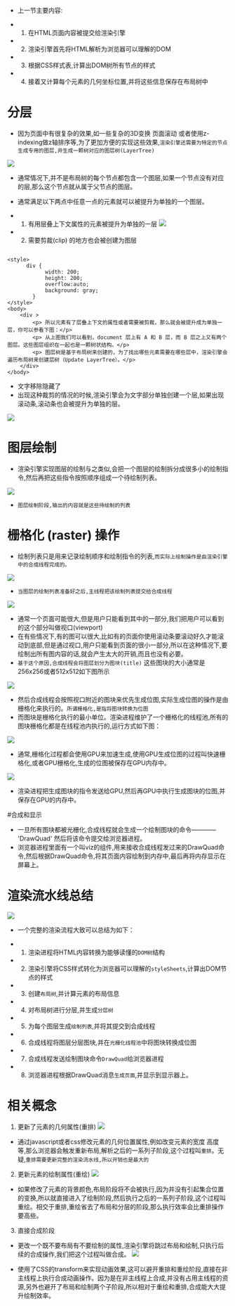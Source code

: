 * 上一节主要内容:
- 1. 在HTML页面内容被提交给渲染引擎
- 2. 渲染引擎首先将HTML解析为浏览器可以理解的DOM
- 3. 根据CSS样式表,计算出DOM树所有节点的样式
- 4. 接着又计算每个元素的几何坐标位置,并将这些信息保存在布局树中

# 分层
* 因为页面中有很复杂的效果,如一些复杂的3D变换 页面滚动 或者使用z-indexing做z轴排序等,为了更加方便的实现这些效果,`渲染引擎还需要为特定的节点生成专用的图层,并生成一颗树对应的图层树(LayerTree)`

![](https://raw.githubusercontent.com/1391020381/Front-end-Advancement/%E6%B5%8F%E8%A7%88%E5%99%A8%E5%B7%A5%E4%BD%9C%E5%8E%9F%E7%90%86%E4%B8%8E%E5%AE%9E%E8%B7%B5/note/img/%E5%B8%83%E5%B1%80%E6%A0%91%E5%92%8C%E5%9B%BE%E5%B1%82%E6%A0%91%E5%85%B3%E7%B3%BB%E7%A4%BA%E6%84%8F%E5%9B%BE.png)

* 通常情况下,并不是布局树的每个节点都包含一个图层,如果一个节点没有对应的层,那么这个节点就从属于父节点的图层。

* 通常满足以下两点中任意一点的元素就可以被提升为单独的一个图层。
- 1. 有用层叠上下文属性的元素被提升为单独的一层
![](https://raw.githubusercontent.com/1391020381/Front-end-Advancement/%E6%B5%8F%E8%A7%88%E5%99%A8%E5%B7%A5%E4%BD%9C%E5%8E%9F%E7%90%86%E4%B8%8E%E5%AE%9E%E8%B7%B5/note/img/%E5%B1%82%E5%8F%A0%E4%B8%8A%E4%B8%8B%E6%96%87%E7%A4%BA%E6%84%8F%E5%9B%BE.png)
- 2. 需要剪裁(clip) 的地方也会被创建为图层

```

<style>
      div {
            width: 200;
            height: 200;
            overflow:auto;
            background: gray;
        } 
</style>
<body>
    <div >
        <p> 所以元素有了层叠上下文的属性或者需要被剪裁，那么就会被提升成为单独一层，你可以参看下图：</p>
        <p> 从上图我们可以看到，document 层上有 A 和 B 层，而 B 层之上又有两个图层。这些图层组织在一起也是一颗树状结构。</p>
        <p> 图层树是基于布局树来创建的，为了找出哪些元素需要在哪些层中，渲染引擎会遍历布局树来创建层树（Update LayerTree）。</p> 
    </div>
</body>

```

* 文字移除隐藏了
* 出现这种裁剪的情况的时候,渲染引擎会为文字部分单独创建一个层,如果出现滚动条,滚动条也会被提升为单独的层。

![](https://raw.githubusercontent.com/1391020381/Front-end-Advancement/%E6%B5%8F%E8%A7%88%E5%99%A8%E5%B7%A5%E4%BD%9C%E5%8E%9F%E7%90%86%E4%B8%8E%E5%AE%9E%E8%B7%B5/note/img/%E8%A2%AB%E8%A3%81%E5%89%AA%E7%9A%84%E5%86%85%E5%AE%B9%E4%BC%9A%E5%87%BA%E7%8E%B0%E5%9C%A8%E5%8D%95%E7%8B%AC%E4%B8%80%E5%B1%82.png)

# 图层绘制
* 渲染引擎实现图层的绘制与之类似,会把一个图层的绘制拆分成很多小的绘制指令,然后再把这些指令按照顺序组成一个待绘制列表。

![](https://raw.githubusercontent.com/1391020381/Front-end-Advancement/%E6%B5%8F%E8%A7%88%E5%99%A8%E5%B7%A5%E4%BD%9C%E5%8E%9F%E7%90%86%E4%B8%8E%E5%AE%9E%E8%B7%B5/note/img/%E7%BB%98%E5%88%B6%E5%88%97%E8%A1%A8.png)

* `图层绘制阶段,输出的内容就是这些待绘制的列表`

# 栅格化 (raster) 操作
* 绘制列表只是用来记录绘制顺序和绘制指令的列表,`而实际上绘制操作是由渲染引擎中的合成线程完成的。`

![](https://raw.githubusercontent.com/1391020381/Front-end-Advancement/%E6%B5%8F%E8%A7%88%E5%99%A8%E5%B7%A5%E4%BD%9C%E5%8E%9F%E7%90%86%E4%B8%8E%E5%AE%9E%E8%B7%B5/note/img/%E6%B8%B2%E6%9F%93%E8%BF%9B%E7%A8%8B%E4%B8%AD%E7%9A%84%E5%90%88%E6%88%90%E7%BA%BF%E7%A8%8B%E5%92%8C%E4%B8%BB%E7%BA%BF%E7%A8%8B.png)

* `当图层的绘制列表准备好之后,主线程把该绘制列表提交给合成线程`

![](https://raw.githubusercontent.com/1391020381/Front-end-Advancement/%E6%B5%8F%E8%A7%88%E5%99%A8%E5%B7%A5%E4%BD%9C%E5%8E%9F%E7%90%86%E4%B8%8E%E5%AE%9E%E8%B7%B5/note/img/%E8%A7%86%E5%8F%A3.png)

* 通常一个页面可能很大,但是用户只能看到其中的一部分,我们把用户可以看到的这个部分叫做视口(viewport)
* 在有些情况下,有的图可以很大,比如有的页面你使用滚动条要滚动好久才能滚动到底部,但是通过视口,用户只能看到页面的很小一部分,所以在这种情况下,要绘制出所有图内容的话,就会产生太大的开销,而且也没有必要。
* `基于这个原因,合成线程会将图层划分为图块(title)` 这些图块的大小通常是256x256或者512x512如下图所示

![](https://raw.githubusercontent.com/1391020381/Front-end-Advancement/%E6%B5%8F%E8%A7%88%E5%99%A8%E5%B7%A5%E4%BD%9C%E5%8E%9F%E7%90%86%E4%B8%8E%E5%AE%9E%E8%B7%B5/note/img/%E5%9B%BE%E5%B1%82%E8%A2%AB%E5%88%92%E5%88%86%E4%B8%BA%E5%9B%BE%E5%9D%97%E7%A4%BA%E6%84%8F%E5%9B%BE.png)

* 然后合成线程会按照视口附近的图块来优先生成位图,实际生成位图的操作是由栅格化来执行的。`所谓栅格化,是指将图块转换为位图`
* 而图块是栅格化执行的最小单位。渲染进程维护了一个栅格化的线程池,所有的图块栅格化都是在线程池内执行的,运行方式如下图：

![](https://raw.githubusercontent.com/1391020381/Front-end-Advancement/%E6%B5%8F%E8%A7%88%E5%99%A8%E5%B7%A5%E4%BD%9C%E5%8E%9F%E7%90%86%E4%B8%8E%E5%AE%9E%E8%B7%B5/note/img/%E5%90%88%E6%88%90%E7%BA%BF%E7%A8%8B%E6%8F%90%E4%BA%A4%E5%9B%BE%E5%9D%97%E7%BB%99%E6%A0%85%E6%A0%BC%E5%8C%96%E7%BA%BF%E7%A8%8B%E6%B1%A0.png)

* 通常,栅格化过程都会使用GPU来加速生成,使用GPU生成位图的过程叫快速栅格化,或者GPU栅格化,生成的位图被保存在GPU内存中。

![](https://raw.githubusercontent.com/1391020381/Front-end-Advancement/%E6%B5%8F%E8%A7%88%E5%99%A8%E5%B7%A5%E4%BD%9C%E5%8E%9F%E7%90%86%E4%B8%8E%E5%AE%9E%E8%B7%B5/note/img/GPU%20%E6%A0%85%E6%A0%BC%E5%8C%96.png)

* 渲染进程把生成图块的指令发送给GPU,然后再GPU中执行生成图块的位图,并保存在GPU的内存中。


#合成和显示
* 一旦所有图块都被光栅化,合成线程就会生成一个绘制图块的命令———— 'DrawQuad' 然后将该命令提交给浏览器进程。
* 浏览器进程里面有一个叫viz的组件,用来接收合成线程发过来的DrawQuad命令,然后根据DrawQuad命令,将其页面内容绘制到内存中,最后再将内存显示在屏幕上。
# 渲染流水线总结
![](https://raw.githubusercontent.com/1391020381/Front-end-Advancement/%E6%B5%8F%E8%A7%88%E5%99%A8%E5%B7%A5%E4%BD%9C%E5%8E%9F%E7%90%86%E4%B8%8E%E5%AE%9E%E8%B7%B5/note/img/%E5%AE%8C%E6%95%B4%E7%9A%84%E6%B8%B2%E6%9F%93%E6%B5%81%E6%B0%B4%E7%BA%BF%E7%A4%BA%E6%84%8F%E5%9B%BE.png)
* 一个完整的渲染流程大致可以总结为如下：
- 1. 渲染进程将HTML内容转换为能够读懂的`DOM树`结构
- 2. 渲染引擎将CSS样式转化为浏览器可以理解的`styleSheets`,计算出DOM节点的样式
- 3. 创建`布局树`,并计算元素的布局信息
- 4. 对布局树进行分层,并生成`分层树`
- 5. 为每个图层生成`绘制列表`,并将其提交到合成线程
- 6. 合成线程将图层分层图块,并在`光栅化线程池`中将图块转换成位图
- 7. 合成线程发送绘制图块命令`DrawQuad`给浏览器进程
- 8. 浏览器进程根据DrawQuad消息`生成页面`,并显示到显示器上。

# 相关概念
1. 更新了元素的几何属性(重排)
![](https://raw.githubusercontent.com/1391020381/Front-end-Advancement/%E6%B5%8F%E8%A7%88%E5%99%A8%E5%B7%A5%E4%BD%9C%E5%8E%9F%E7%90%86%E4%B8%8E%E5%AE%9E%E8%B7%B5/note/img/%E6%9B%B4%E6%96%B0%E5%85%83%E7%B4%A0%E7%9A%84%E5%87%A0%E4%BD%95%E5%B1%9E%E6%80%A7.png)

* 通过javascript或者css修改元素的几何位置属性,例如改变元素的宽度 高度 等,那么浏览器会触发重新布局,解析之后的一系列子阶段,这个过程叫`重排`。无疑,`重排需要更新完整的渲染流水线,所以开销也是最大的`

2. 更新元素的绘制属性(重绘)
![](https://raw.githubusercontent.com/1391020381/Front-end-Advancement/%E6%B5%8F%E8%A7%88%E5%99%A8%E5%B7%A5%E4%BD%9C%E5%8E%9F%E7%90%86%E4%B8%8E%E5%AE%9E%E8%B7%B5/note/img/%E6%9B%B4%E6%96%B0%E5%85%83%E7%B4%A0%E8%83%8C%E6%99%AF.png)

* 如果修改了元素的背景颜色,布局阶段将不会被执行,因为并没有引起集合位置的变换,所以就直接进入了绘制阶段,然后执行之后的一系列子阶段,这个过程叫 重绘。相交于重排,重绘省去了布局和分层的阶段,那么执行效率会比重排操作要高些。
3. 直接合成阶段
* 更改一个既不要布局有不要绘制的属性,渲染引擎将跳过布局和绘制,只执行后续的合成操作,我们把这个过程叫做合成。
![](https://raw.githubusercontent.com/1391020381/Front-end-Advancement/%E6%B5%8F%E8%A7%88%E5%99%A8%E5%B7%A5%E4%BD%9C%E5%8E%9F%E7%90%86%E4%B8%8E%E5%AE%9E%E8%B7%B5/note/img/%E9%81%BF%E5%BC%80%E9%87%8D%E6%8E%92%E5%92%8C%E9%87%8D%E7%BB%98.png)

* 使用了CSS的transform来实现动画效果,这可以避开重排和重绘阶段,直接在非主线程上执行合成动画操作。因为是在非主线程上合成,并没有占用主线程的资源,另外也避开了布局和绘制两个子阶段,所以相对于重绘和重排,合成能大大提升绘制效率。